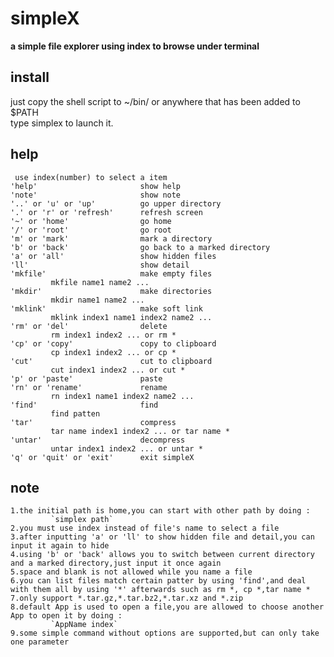 # simpleX
**a simple file explorer using index to browse under terminal**
## install
just copy the shell script to ~/bin/ or anywhere that has been added to $PATH<br>
type simplex to launch it.
## help
     use index(number) to select a item
    'help'                       show help  
    'note'                       show note
    '..' or 'u' or 'up'          go upper directory
    '.' or 'r' or 'refresh'      refresh screen
    '~' or 'home'                go home
    '/' or 'root'                go root
    'm' or 'mark'                mark a directory
    'b' or 'back'                go back to a marked directory
    'a' or 'all'                 show hidden files
    'll'                         show detail  
    'mkfile'                     make empty files
             mkfile name1 name2 ...  
    'mkdir'                      make directories
             mkdir name1 name2 ...
    'mklink'                     make soft link
             mklink index1 name1 index2 name2 ...
    'rm' or 'del'                delete
             rm index1 index2 ... or rm * 
    'cp' or 'copy'               copy to clipboard
             cp index1 index2 ... or cp * 
    'cut'                        cut to clipboard
             cut index1 index2 ... or cut * 
    'p' or 'paste'               paste
    'rn' or 'rename'             rename
             rn index1 name1 index2 name2 ...
    'find'                       find
             find patten
    'tar'                        compress
             tar name index1 index2 ... or tar name * 
    'untar'                      decompress
             untar index1 index2 ... or untar * 
    'q' or 'quit' or 'exit'      exit simpleX
    
## note
    1.the initial path is home,you can start with other path by doing :
             `simplex path`
    2.you must use index instead of file's name to select a file
    3.after inputting 'a' or 'll' to show hidden file and detail,you can input it again to hide
    4.using 'b' or 'back' allows you to switch between current directory and a marked directory,just input it once again
    5.space and blank is not allowed while you name a file   
    6.you can list files match certain patter by using 'find',and deal with them all by using '*' afterwards such as rm *, cp *,tar name *
    7.only support *.tar.gz,*.tar.bz2,*.tar.xz and *.zip
    8.default App is used to open a file,you are allowed to choose another App to open it by doing :
             `AppName index`
    9.some simple command without options are supported,but can only take one parameter
    
